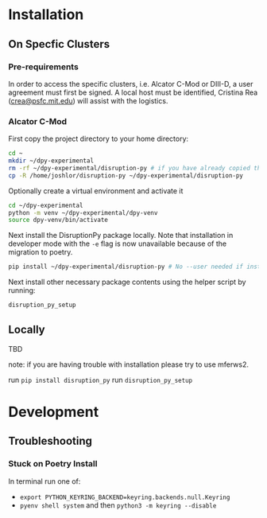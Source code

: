 # Installation  

## On Specfic Clusters

### Pre-requirements
In order to access the specific clusters, i.e. Alcator C-Mod or DIII-D, a user agreement must first be signed. A local host must be identified, Cristina Rea (<crea@psfc.mit.edu>) will assist with the logistics.

### Alcator C-Mod  

First copy the project directory to your home directory:
```bash
cd ~
mkdir ~/dpy-experimental
rm -rf ~/dpy-experimental/disruption-py # if you have already copied this previously
cp -R /home/joshlor/disruption-py ~/dpy-experimental/disruption-py
```

Optionally create a virtual environment and activate it
```bash
cd ~/dpy-experimental
python -m venv ~/dpy-experimental/dpy-venv
source dpy-venv/bin/activate
```

Next install the DisruptionPy package locally. Note that installation in developer mode with the `-e` flag is now unavailable because of the migration to poetry.
```bash
pip install ~/dpy-experimental/disruption-py # No --user needed if installing in a virtual env
```

Next install other necessary package contents using the helper script by running:
```bash
disruption_py_setup
```

## Locally
TBD

note: if you are having trouble with installation please try to use mferws2.

run `pip install disruption_py`
run `disruption_py_setup`


# Development

## Troubleshooting

### Stuck on Poetry Install
In terminal run one of:
- `export PYTHON_KEYRING_BACKEND=keyring.backends.null.Keyring`
- `pyenv shell system` and then `python3 -m keyring --disable`